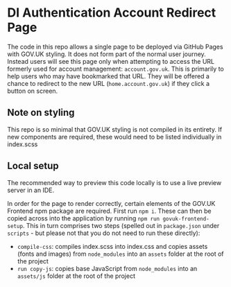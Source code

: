 # DI Authentication Account Redirect Page

The code in this repo allows a single page to be deployed via GitHub Pages with GOV.UK styling. It does not form part of the normal user journey. Instead users will see this page only when attempting to access the URL formerly used for account management: `account.gov.uk`. This is primarily to help users who may have bookmarked that URL. They will be offered a chance to redirect to the new URL (`home.account.gov.uk`) if they click a button on screen.

## Note on styling
This repo is so minimal that GOV.UK styling is not compiled in its entirety. If new components are required, these would need to be listed individually in index.scss

## Local setup
The recommended way to preview this code locally is to use a live preview server in an IDE. 

In order for the page to render correctly, certain elements of the GOV.UK Frontend npm package are required. First run `npm i`. These can then be copied across into the application by running `npm run govuk-frontend-setup`. This in turn comprises two steps (spelled out in `package.json` under `scripts` - but please not that you do not need to run these directly):
- `compile-css`: compiles index.scss into index.css and copies assets (fonts and images) from `node_modules` into an `assets` folder at the root of the project
- `run copy-js`: copies base JavaScript from `node_modules` into an `assets/js` folder at the root of the project